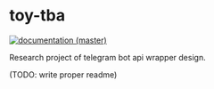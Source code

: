 # toy-tba

[![documentation (master)](https://img.shields.io/badge/docs-master-blue)](https://toy-tba.netlify.com)

Research project of telegram bot api wrapper design.

(TODO: write proper readme)
